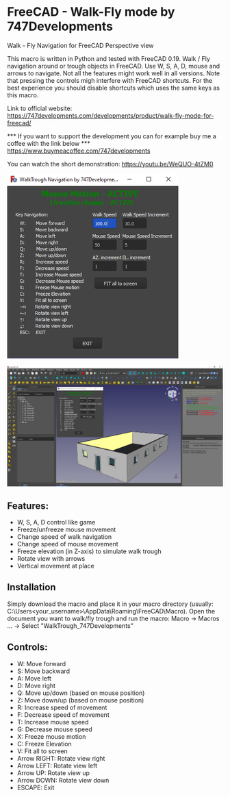 # FreeCAD - Walk-Fly mode by 747Developments
Walk - Fly Navigation for FreeCAD Perspective view

This macro is written in Python and tested with FreeCAD 0.19. Walk / Fly navigation around or trough objects in FreeCAD. Use W, S, A, D, mouse and arrows to navigate. Not all the features might work well in all versions.
Note that pressing the controls migh interfere with FreeCAD shortcuts. For the best experience you should disable shortcuts which uses the same keys as this macro.

Link to official website: https://747developments.com/developments/product/walk-fly-mode-for-freecad/

*** If you want to support the development you can for example buy me a coffee with the link below ***
https://www.buymeacoffee.com/747developments

You can watch the short demonstration: https://youtu.be/WeQUO-4tZM0

![Alt text](Image_screen01.PNG?raw=true "Screen")

![Alt text](Image_screen02.PNG?raw=true "Screen Full")

## Features:
* W, S, A, D control like game
* Freeze/unfreeze mouse movement
* Change speed of walk navigation
* Change speed of mouse movement
* Freeze elevation (in Z-axis) to simulate walk trough
* Rotate view with arrows
* Vertical movement at place

## Installation
Simply download the macro and place it in your macro directory (usually: C:\Users\<your_username>\AppData\Roaming\FreeCAD\Macro).
Open the document you want to walk/fly trough and run the macro: Macro -> Macros ... -> Select "WalkTrough_747Developments"

## Controls:
* W:   Move forward
* S:   Move backward
* A:   Move left
* D:   Move right
* Q:   Move up/down (based on mouse position)
* Z:   Move down/up (based on mouse position)
* R:   Increase speed of movement
* F:   Decrease speed of movement
* T:   Increase mouse speed
* G:   Decrease mouse speed
* X:   Freeze mouse motion
* C:   Freeze Elevation
* V:   Fit all to screen
* Arrow RIGHT:  Rotate view right
* Arrow LEFT:   Rotate view left
* Arrow UP:     Rotate view up
* Arrow DOWN:   Rotate view down
* ESCAPE:       Exit
